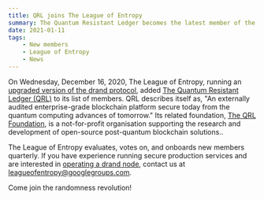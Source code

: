 ```yaml
---
title: QRL joins The League of Entropy
summary: The Quantum Resistant Ledger becomes the latest member of the League of Entropy
date: 2021-01-11
tags:
    - New members
    - League of Entropy
    - News
---
```


On Wednesday, December 16, 2020, The League of Entropy, running an 
[upgraded version of the drand protocol](https://github.com/drand/drand/releases/tag/v1.2.5), 
added [The Quantum Resistant Ledger (QRL)](https://www.theqrl.org/) to its list of members. 
QRL describes itself as, "An externally audited enterprise-grade blockchain platform secure 
today from the quantum computing advances of tomorrow." Its related foundation, 
[The QRL Foundation](https://qrl.foundation/),  is a not-for-profit organisation supporting 
the research and development of open-source post-quantum blockchain solutions..

The League of Entropy evaluates, votes on, and onboards new members quarterly. If you 
have experience running secure production services and are interested in 
[operating a drand node](https://docs.google.com/document/d/1zy_ki3Qk6ecg_APEjYlT9DBwzdJx9I_ImHvaUaIwKHU/), 
contact us at leagueofentropy@googlegroups.com.

Come join the randomness revolution!
